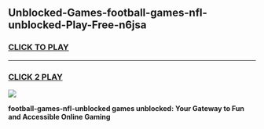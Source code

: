 
## Unblocked-Games-football-games-nfl-unblocked-Play-Free-n6jsa
<h3>
<a href="https://premium76.site?title=football-games-nfl-unblocked&ref=18A">CLICK TO PLAY</a></h3>
<hr>

<h3>
<a href="https://premium76.site?title=football-games-nfl-unblocked&ref=18A">CLICK 2 PLAY</a>
  
</h3>

<a href="https://premium76.site?title=football-games-nfl-unblocked&ref=18A"><img src="https://clearcache.store/games.png"></a>


**football-games-nfl-unblocked games unblocked: Your Gateway to Fun and Accessible Online Gaming**
